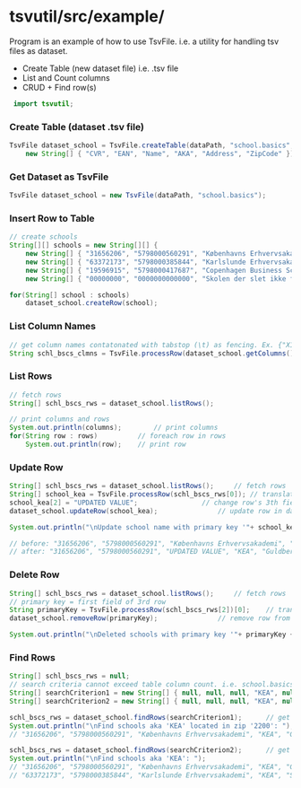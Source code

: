 # tsvutil/src/example/
Program is an example of how to use TsvFile.
i.e. a utility for handling tsv files as dataset.
* Create Table (new dataset file) i.e. .tsv file
* List and Count columns
* CRUD + Find row(s)

```java
 import tsvutil;
```
<h3>Create Table (dataset .tsv file)</h3>

```java
TsvFile dataset_school = TsvFile.createTable(dataPath, "school.basics",
	new String[] { "CVR", "EAN", "Name", "AKA", "Address", "ZipCode" });
```

<h3>Get Dataset as <b>TsvFile</b></h3>

```java
TsvFile dataset_school = new TsvFile(dataPath, "school.basics");
```

<h3>Insert Row to Table</h3>

```java
// create schools
String[][] schools = new String[][] {
	new String[] { "31656206", "5798000560291", "Københavns Erhvervsakademi", "KEA", "Guldbergsgade 29N", "2200" },
	new String[] { "63372173", "5798000385844", "Karlslunde Erhvervsakademi", "KEA", "Skelvej 56", "2690" },
	new String[] { "19596915", "5798000417687", "Copenhagen Business School", "CBS", "Solbjerg Plads 3", "2000" },
	new String[] { "00000000", "0000000000000", "Skolen der slet ikke fandtes", "TstSkl", "Intetsted 0", "0000" }};

for(String[] school : schools)
	dataset_school.createRow(school);
```

<h3>List Column Names</h3>

```java
// get column names contatonated with tabstop (\t) as fencing. Ex. {"X1\tX2\t..Xn"}
String schl_bscs_clmns = TsvFile.processRow(dataset_school.getColumns());
```

<h3>List Rows</h3>

```java
// fetch rows
String[] schl_bscs_rws = dataset_school.listRows();

// print columns and rows
System.out.println(columns);		// print columns
for(String row : rows)			// foreach row in rows
	System.out.println(row);	// print row
```

<h3>Update Row</h3>

```java
String[] schl_bscs_rws = dataset_school.listRows();		// fetch rows
String[] school_kea = TsvFile.processRow(schl_bscs_rws[0]);	// translate first row to fields. i.e. String to arrray of String
school_kea[2] = "UPDATED VALUE";				// change row's 3th field
dataset_school.updateRow(school_kea);				// update row in dataset

System.out.println("\nUpdate school name with primary key '"+ school_kea[0] +"': ");

// before: "31656206", "5798000560291", "Københavns Erhvervsakademi", "KEA", "Guldbergsgade 29N", "2200"
// after: "31656206", "5798000560291", "UPDATED VALUE", "KEA", "Guldbergsgade 29N", "2200"
```

<h3>Delete Row</h3>

```java
String[] schl_bscs_rws = dataset_school.listRows();		// fetch rows
// primary key = first field of 3rd row
String primaryKey = TsvFile.processRow(schl_bscs_rws[2])[0];	// translates row to fields. i.e. String to arrray of String.
dataset_school.removeRow(primaryKey);				// remove row from dataset

System.out.println("\nDeleted schools with primary key '"+ primaryKey +"': ");
```


<h3>Find Rows</h3>

```java
String[] schl_bscs_rws = null;
// search criteria cannot exceed table column count. i.e. school.basics.columns = 6
String[] searchCriterion1 = new String[] { null, null, null, "KEA", null, "2200" };	// 6 criteria is fine, since 6 <= 6
String[] searchCriterion2 = new String[] { null, null, null, "KEA", null };		// 5 criteria is fine, since 5 <= 6

schl_bscs_rws = dataset_school.findRows(searchCriterion1);		// get school.basics rows from 1st criterion
System.out.println("\nFind schools aka 'KEA' located in zip '2200': ");
// "31656206", "5798000560291", "Københavns Erhvervsakademi", "KEA", "Guldbergsgade 29N", "2200"

schl_bscs_rws = dataset_school.findRows(searchCriterion2);		// get school.basics rows from 2nd criterion
System.out.println("\nFind schools aka 'KEA': ");
// "31656206", "5798000560291", "Københavns Erhvervsakademi", "KEA", "Guldbergsgade 29N", "2200"
// "63372173", "5798000385844", "Karlslunde Erhvervsakademi", "KEA", "Skelvej 56", "2690"
```
